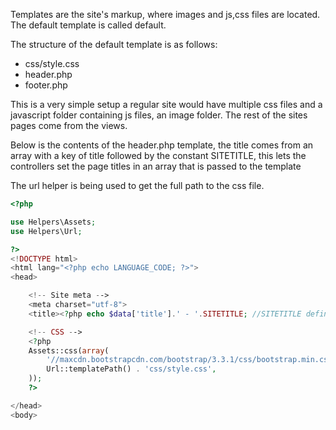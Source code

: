 Templates are the site's markup, where images and js,css files are located. The default template is called default.

The structure of the default template is as follows:

- css/style.css
- header.php
- footer.php

This is a very simple setup a regular site would have multiple css files and a javascript folder containing js files, an image folder. The rest of the sites pages come from the views.

Below is the contents of the header.php template, the title comes from an array with a key of title followed by the constant SITETITLE, this lets the controllers set the page titles in an array that is passed to the template

The url helper is being used to get the full path to the css file.

```php
<?php

use Helpers\Assets;
use Helpers\Url;

?>
<!DOCTYPE html>
<html lang="<?php echo LANGUAGE_CODE; ?>">
<head>

    <!-- Site meta -->
    <meta charset="utf-8">
    <title><?php echo $data['title'].' - '.SITETITLE; //SITETITLE defined in app/Core/Config.php ?></title>

    <!-- CSS -->
    <?php
    Assets::css(array(
        '//maxcdn.bootstrapcdn.com/bootstrap/3.3.1/css/bootstrap.min.css',
        Url::templatePath() . 'css/style.css',
    ));
    ?>

</head>
<body>
```
